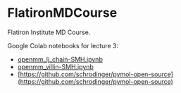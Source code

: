 # FlatironMDCourse
Flatiron Institute MD Course.

Google Colab notebooks for lecture 3:

* [openmm_lj_chain-SMH.ipynb](https://colab.research.google.com/drive/1ShSpopLFEa-osK2C937JkbcMYS1xAQOE?usp=sharing)   
* [openmm_villin-SMH.ipynb](https://colab.research.google.com/drive/1kAi9c1pYPrtIUTmRwXVtj_77BktjBUlu?usp=sharing) 
* [https://github.com/schrodinger/pymol-open-source](https://github.com/schrodinger/pymol-open-source)
